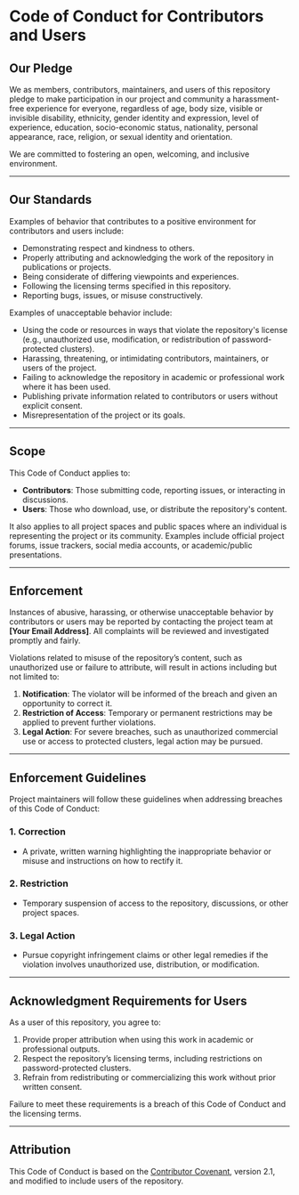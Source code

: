 # Code of Conduct for Contributors and Users

## **Our Pledge**

We as members, contributors, maintainers, and users of this repository pledge to make participation in our project and community a harassment-free experience for everyone, regardless of age, body size, visible or invisible disability, ethnicity, gender identity and expression, level of experience, education, socio-economic status, nationality, personal appearance, race, religion, or sexual identity and orientation.

We are committed to fostering an open, welcoming, and inclusive environment.

---

## **Our Standards**

Examples of behavior that contributes to a positive environment for contributors and users include:

- Demonstrating respect and kindness to others.
- Properly attributing and acknowledging the work of the repository in publications or projects.
- Being considerate of differing viewpoints and experiences.
- Following the licensing terms specified in this repository.
- Reporting bugs, issues, or misuse constructively.

Examples of unacceptable behavior include:

- Using the code or resources in ways that violate the repository's license (e.g., unauthorized use, modification, or redistribution of password-protected clusters).
- Harassing, threatening, or intimidating contributors, maintainers, or users of the project.
- Failing to acknowledge the repository in academic or professional work where it has been used.
- Publishing private information related to contributors or users without explicit consent.
- Misrepresentation of the project or its goals.

---

## **Scope**

This Code of Conduct applies to:

- **Contributors**: Those submitting code, reporting issues, or interacting in discussions.
- **Users**: Those who download, use, or distribute the repository's content.

It also applies to all project spaces and public spaces where an individual is representing the project or its community. Examples include official project forums, issue trackers, social media accounts, or academic/public presentations.

---

## **Enforcement**

Instances of abusive, harassing, or otherwise unacceptable behavior by contributors or users may be reported by contacting the project team at **[Your Email Address]**. All complaints will be reviewed and investigated promptly and fairly.

Violations related to misuse of the repository’s content, such as unauthorized use or failure to attribute, will result in actions including but not limited to:

1. **Notification**: The violator will be informed of the breach and given an opportunity to correct it.
2. **Restriction of Access**: Temporary or permanent restrictions may be applied to prevent further violations.
3. **Legal Action**: For severe breaches, such as unauthorized commercial use or access to protected clusters, legal action may be pursued.

---

## **Enforcement Guidelines**

Project maintainers will follow these guidelines when addressing breaches of this Code of Conduct:

### 1. **Correction**
   - A private, written warning highlighting the inappropriate behavior or misuse and instructions on how to rectify it.

### 2. **Restriction**
   - Temporary suspension of access to the repository, discussions, or other project spaces.

### 3. **Legal Action**
   - Pursue copyright infringement claims or other legal remedies if the violation involves unauthorized use, distribution, or modification.

---

## **Acknowledgment Requirements for Users**

As a user of this repository, you agree to:

1. Provide proper attribution when using this work in academic or professional outputs.
2. Respect the repository’s licensing terms, including restrictions on password-protected clusters.
3. Refrain from redistributing or commercializing this work without prior written consent.

Failure to meet these requirements is a breach of this Code of Conduct and the licensing terms.

---

## **Attribution**

This Code of Conduct is based on the [Contributor Covenant](https://www.contributor-covenant.org/), version 2.1, and modified to include users of the repository.

